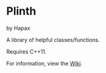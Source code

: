 # Plinth
by Hapax

A library of helpful classes/functions.

Requires C++11.

For information, view the [Wiki].

[Wiki]: https://github.com/Hapaxia/Plinth/wiki
